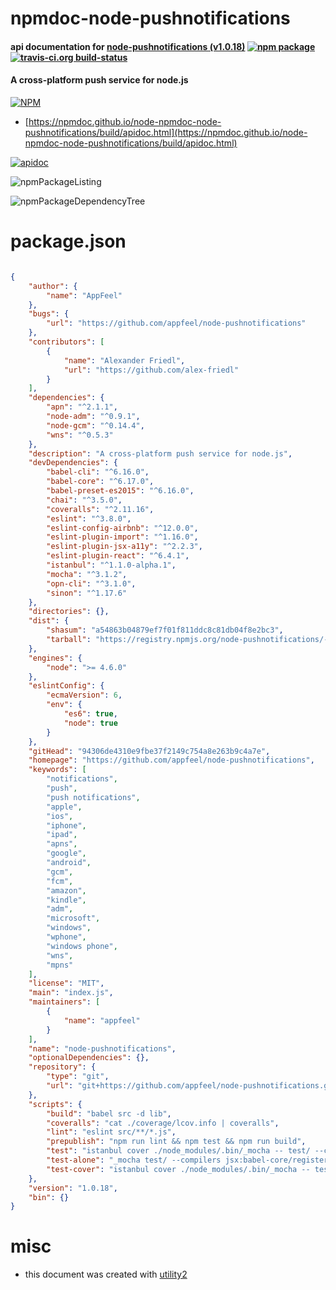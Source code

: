# npmdoc-node-pushnotifications

#### api documentation for  [node-pushnotifications (v1.0.18)](https://github.com/appfeel/node-pushnotifications)  [![npm package](https://img.shields.io/npm/v/npmdoc-node-pushnotifications.svg?style=flat-square)](https://www.npmjs.org/package/npmdoc-node-pushnotifications) [![travis-ci.org build-status](https://api.travis-ci.org/npmdoc/node-npmdoc-node-pushnotifications.svg)](https://travis-ci.org/npmdoc/node-npmdoc-node-pushnotifications)

#### A cross-platform push service for node.js

[![NPM](https://nodei.co/npm/node-pushnotifications.png?downloads=true&downloadRank=true&stars=true)](https://www.npmjs.com/package/node-pushnotifications)

- [https://npmdoc.github.io/node-npmdoc-node-pushnotifications/build/apidoc.html](https://npmdoc.github.io/node-npmdoc-node-pushnotifications/build/apidoc.html)

[![apidoc](https://npmdoc.github.io/node-npmdoc-node-pushnotifications/build/screenCapture.buildCi.browser.%252Ftmp%252Fbuild%252Fapidoc.html.png)](https://npmdoc.github.io/node-npmdoc-node-pushnotifications/build/apidoc.html)

![npmPackageListing](https://npmdoc.github.io/node-npmdoc-node-pushnotifications/build/screenCapture.npmPackageListing.svg)

![npmPackageDependencyTree](https://npmdoc.github.io/node-npmdoc-node-pushnotifications/build/screenCapture.npmPackageDependencyTree.svg)



# package.json

```json

{
    "author": {
        "name": "AppFeel"
    },
    "bugs": {
        "url": "https://github.com/appfeel/node-pushnotifications"
    },
    "contributors": [
        {
            "name": "Alexander Friedl",
            "url": "https://github.com/alex-friedl"
        }
    ],
    "dependencies": {
        "apn": "^2.1.1",
        "node-adm": "^0.9.1",
        "node-gcm": "^0.14.4",
        "wns": "^0.5.3"
    },
    "description": "A cross-platform push service for node.js",
    "devDependencies": {
        "babel-cli": "^6.16.0",
        "babel-core": "^6.17.0",
        "babel-preset-es2015": "^6.16.0",
        "chai": "^3.5.0",
        "coveralls": "^2.11.16",
        "eslint": "^3.8.0",
        "eslint-config-airbnb": "^12.0.0",
        "eslint-plugin-import": "^1.16.0",
        "eslint-plugin-jsx-a11y": "^2.2.3",
        "eslint-plugin-react": "^6.4.1",
        "istanbul": "^1.1.0-alpha.1",
        "mocha": "^3.1.2",
        "opn-cli": "^3.1.0",
        "sinon": "^1.17.6"
    },
    "directories": {},
    "dist": {
        "shasum": "a54863b04879ef7f01f811ddc8c81db04f8e2bc3",
        "tarball": "https://registry.npmjs.org/node-pushnotifications/-/node-pushnotifications-1.0.18.tgz"
    },
    "engines": {
        "node": ">= 4.6.0"
    },
    "eslintConfig": {
        "ecmaVersion": 6,
        "env": {
            "es6": true,
            "node": true
        }
    },
    "gitHead": "94306de4310e9fbe37f2149c754a8e263b9c4a7e",
    "homepage": "https://github.com/appfeel/node-pushnotifications",
    "keywords": [
        "notifications",
        "push",
        "push notifications",
        "apple",
        "ios",
        "iphone",
        "ipad",
        "apns",
        "google",
        "android",
        "gcm",
        "fcm",
        "amazon",
        "kindle",
        "adm",
        "microsoft",
        "windows",
        "wphone",
        "windows phone",
        "wns",
        "mpns"
    ],
    "license": "MIT",
    "main": "index.js",
    "maintainers": [
        {
            "name": "appfeel"
        }
    ],
    "name": "node-pushnotifications",
    "optionalDependencies": {},
    "repository": {
        "type": "git",
        "url": "git+https://github.com/appfeel/node-pushnotifications.git"
    },
    "scripts": {
        "build": "babel src -d lib",
        "coveralls": "cat ./coverage/lcov.info | coveralls",
        "lint": "eslint src/**/*.js",
        "prepublish": "npm run lint && npm test && npm run build",
        "test": "istanbul cover ./node_modules/.bin/_mocha -- test/ --compilers jsx:babel-core/register --recursive --report lcovonly",
        "test-alone": "_mocha test/ --compilers jsx:babel-core/register --recursive -w",
        "test-cover": "istanbul cover ./node_modules/.bin/_mocha -- test/ --compilers jsx:babel-core/register --recursive; opn ./coverage/lcov-report/index.html"
    },
    "version": "1.0.18",
    "bin": {}
}
```



# misc
- this document was created with [utility2](https://github.com/kaizhu256/node-utility2)
